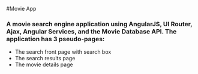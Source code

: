 #Movie App

### A movie search engine application using AngularJS, UI Router, Ajax, Angular Services, and the Movie Database API. The application has 3 pseudo-pages:

  * The search front page with search box
  * The search results page
  * The movie details page
